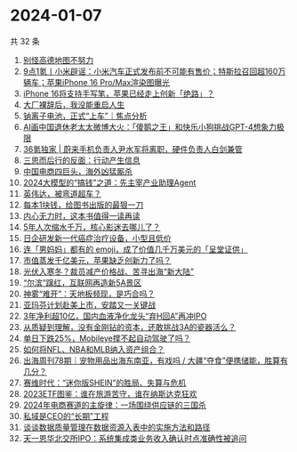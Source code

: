 # 2024-01-07

共 32 条

<!-- BEGIN 36KR -->
<!-- 最后更新时间 2024-01-07 03:02:18 +0800 -->
1. [别怪高德地图不努力](https://36kr.com/p/2591770539080584)
1. [9点1氪丨小米辟谣：小米汽车正式发布前不可能有售价；特斯拉召回超160万辆车；​苹果iPhone 16 Pro/Max渲染图曝光](https://36kr.com/p/2591809837841031)
1. [iPhone 16将支持手写笔，苹果已经走上创新「绝路」？](https://36kr.com/p/2591802632822917)
1. [大厂裸辞后，我没能重启人生](https://36kr.com/p/2592649103817603)
1. [钠离子电池，正式“上车”｜焦点分析](https://36kr.com/p/2590475612797833)
1. [AI画中国退休老太太微博大火：「傻鹅之王」和快乐小狗挑战GPT-4想象力极限](https://36kr.com/p/2592716554353542)
1. [36氪独家 | 蔚来手机负责人尹水军将离职，硬件负责人白剑兼管](https://36kr.com/p/2592583282915971)
1. [三思而后行的反面：行动产生信息](https://36kr.com/p/2550296901048708)
1. [中国电商四巨头，海外凶猛厮杀](https://36kr.com/p/2591747969137545)
1. [2024大模型的“搞钱”之道：先主宰产业助理Agent](https://36kr.com/p/2591498673594249)
1. [英伟达，被弯道超车？](https://36kr.com/p/2592590464957065)
1. [每本1块钱，给图书出版的最狠一刀](https://36kr.com/p/2592536586451592)
1. [内心无力时，这本书值得一读再读](https://36kr.com/p/2591477118892677)
1. [5年人次缩水千万，核心影迷去哪儿了？](https://36kr.com/p/2591813541837448)
1. [日企研发新一代癌症治疗设备，小型且低价](https://36kr.com/p/2592431037250184)
1. [连「男妈妈」都有的 emoji，成了价值几千万美元的「呈堂证供」](https://36kr.com/p/2592660009925256)
1. [市值蒸发千亿美元，苹果缺乏创新力了吗？](https://36kr.com/p/2592550858144649)
1. [光伏入寒冬？裁员减产价格战、苦寻出海“新大陆”](https://36kr.com/p/2591723575802501)
1. [“尔滨”蹿红，互联网再造新5A景区](https://36kr.com/p/2592370174819209)
1. [神雾“难开”：天地板频现，是巧合吗？](https://36kr.com/p/2592358197452928)
1. [亚玛芬计划赴美上市，安踏又一关键战](https://36kr.com/p/2591761020336770)
1. [3年净利超10亿，国内血液净化龙头“弃H回A”再冲IPO](https://36kr.com/p/2592402807552645)
1. [从质疑到理解，没有金刚钻的资本，还敢挑战3A的瓷器活么？](https://36kr.com/p/2591914714725254)
1. [单日下跌25%，Mobileye撑不起自动驾驶了吗？](https://36kr.com/p/2591760052140932)
1. [如何将NFL、NBA和MLB纳入资产组合？](https://36kr.com/p/2592641602059142)
1. [出海周刊78期｜宠物用品出海东南亚，有戏吗 / 大疆“夺食”便携储能，胜算有几分？](https://36kr.com/p/2591444322810752)
1. [赛维时代：“迷你版SHEIN”的胜局、失算与危机](https://36kr.com/p/2591694883601289)
1. [2023ETF图鉴：谁在旅游苦守，谁在纳斯达克狂欢](https://36kr.com/p/2591681006025607)
1. [2024年电商赛道的主旋律：一场围绕供应链的三国杀](https://36kr.com/p/2591443985513089)
1. [私域是CEO的“长期”工程](https://36kr.com/p/2592626490555009)
1. [谈谈数据质量管理在数据资源入表中的实施方法和路径](https://36kr.com/p/2592373397535623)
1. [天一恩华北交所IPO：系统集成类业务收入确认时点准确性被追问](https://36kr.com/p/2591696864164481)
<!-- END 36KR -->